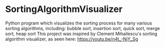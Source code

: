 # SortingAlgorithmVisualizer
Python program which visualizes the sorting process for many various sorting algorithms, including:
bubble sort,
insertion sort,
quick sort,
merge sort, 
heap sort
This project was inspired by Clement Mihailescu's sorting algorithm visualizer, as seen here: https://youtu.be/n4t_-NjY_Sg

